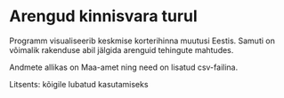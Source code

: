 # Arengud kinnisvara turul

Programm visualiseerib keskmise korterihinna muutusi Eestis. Samuti on võimalik rakenduse abil jälgida arenguid tehingute mahtudes.

Andmete allikas on Maa-amet ning need on lisatud csv-failina.

Litsents: kõigile lubatud kasutamiseks